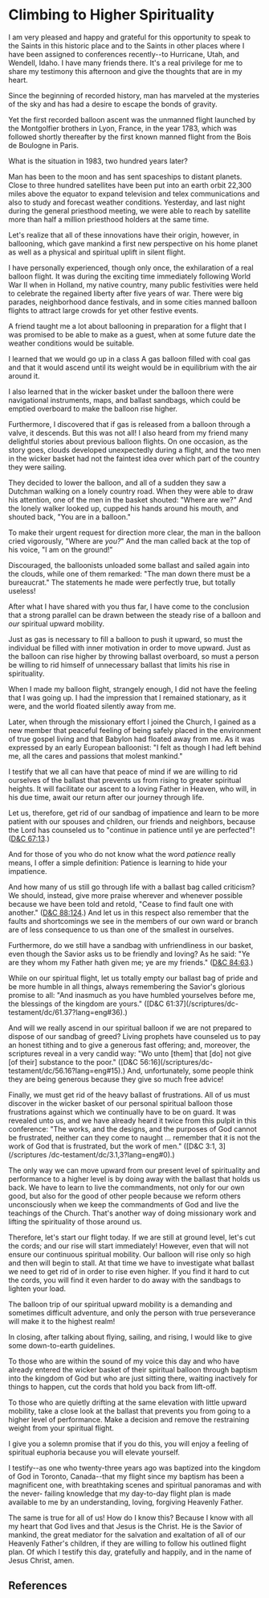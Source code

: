 # Climbing to Higher Spirituality

I am very pleased and happy and grateful for this opportunity to speak to the
Saints in this historic place and to the Saints in other places where I have
been assigned to conferences recently--to Hurricane, Utah, and Wendell, Idaho.
I have many friends there. It's a real privilege for me to share my testimony
this afternoon and give the thoughts that are in my heart.

Since the beginning of recorded history, man has marveled at the mysteries of
the sky and has had a desire to escape the bonds of gravity.

Yet the first recorded balloon ascent was the unmanned flight launched by the
Montgolfier brothers in Lyon, France, in the year 1783, which was followed
shortly thereafter by the first known manned flight from the Bois de Boulogne
in Paris.

What is the situation in 1983, two hundred years later?

Man has been to the moon and has sent spaceships to distant planets. Close to
three hundred satellites have been put into an earth orbit 22,300 miles above
the equator to expand television and telex communications and also to study
and forecast weather conditions. Yesterday, and last night during the general
priesthood meeting, we were able to reach by satellite more than half a
million priesthood holders at the same time.

Let's realize that all of these innovations have their origin, however, in
ballooning, which gave mankind a first new perspective on his home planet as
well as a physical and spiritual uplift in silent flight.

I have personally experienced, though only once, the exhilaration of a real
balloon flight. It was during the exciting time immediately following World
War II when in Holland, my native country, many public festivities were held
to celebrate the regained liberty after five years of war. There were big
parades, neighborhood dance festivals, and in some cities manned balloon
flights to attract large crowds for yet other festive events.

A friend taught me a lot about ballooning in preparation for a flight that I
was promised to be able to make as a guest, when at some future date the
weather conditions would be suitable.

I learned that we would go up in a class A gas balloon filled with coal gas
and that it would ascend until its weight would be in equilibrium with the air
around it.

I also learned that in the wicker basket under the balloon there were
navigational instruments, maps, and ballast sandbags, which could be emptied
overboard to make the balloon rise higher.

Furthermore, I discovered that if gas is released from a balloon through a
valve, it descends. But this was not all! I also heard from my friend many
delightful stories about previous balloon flights. On one occasion, as the
story goes, clouds developed unexpectedly during a flight, and the two men in
the wicker basket had not the faintest idea over which part of the country
they were sailing.

They decided to lower the balloon, and all of a sudden they saw a Dutchman
walking on a lonely country road. When they were able to draw his attention,
one of the men in the basket shouted: "Where are we?" And the lonely walker
looked up, cupped his hands around his mouth, and shouted back, "You are in a
balloon."

To make their urgent request for direction more clear, the man in the balloon
cried vigorously, "Where are _you?_" And the man called back at the top of his
voice, "I am on the ground!"

Discouraged, the balloonists unloaded some ballast and sailed again into the
clouds, while one of them remarked: "The man down there must be a bureaucrat."
The statements he made were perfectly true, but totally useless!

After what I have shared with you thus far, I have come to the conclusion that
a strong parallel can be drawn between the steady rise of a balloon and _our_
spiritual upward mobility.

Just as gas is necessary to fill a balloon to push it upward, so must the
individual be filled with inner motivation in order to move upward. Just as
the balloon can rise higher by throwing ballast overboard, so must a person be
willing to rid himself of unnecessary ballast that limits his rise in
spirituality.

When I made my balloon flight, strangely enough, I did not have the feeling
that I was going up. I had the impression that I remained stationary, as it
were, and the world floated silently away from me.

Later, when through the missionary effort I joined the Church, I gained as a
new member that peaceful feeling of being safely placed in the environment of
true gospel living and that Babylon had floated away from me. As it was
expressed by an early European balloonist: "I felt as though I had left behind
me, all the cares and passions that molest mankind."

I testify that we all can have that peace of mind if we are willing to rid
ourselves of the ballast that prevents us from rising to greater spiritual
heights. It will facilitate our ascent to a loving Father in Heaven, who will,
in his due time, await our return after our journey through life.

Let us, therefore, get rid of our sandbag of impatience and learn to be more
patient with our spouses and children, our friends and neighbors, because the
Lord has counseled us to "continue in patience until ye are perfected"!
([D&amp;C 67:13](/scriptures/dc-testament/dc/67.13?lang=eng#12).)

And for those of you who do not know what the word _patience_ really means, I
offer a simple definition: Patience is learning to hide your impatience.

And how many of us still go through life with a ballast bag called criticism?
We should, instead, give more praise wherever and whenever possible because we
have been told and retold, "Cease to find fault one with another." ([D&amp;C
88:124](/scriptures/dc-testament/dc/88.124?lang=eng#123).) And let us in this
respect also remember that the faults and shortcomings we see in the members
of our own ward or branch are of less consequence to us than one of the
smallest in ourselves.

Furthermore, do we still have a sandbag with unfriendliness in our basket,
even though the Savior asks us to be friendly and loving? As he said: "Ye are
they whom my Father hath given me; ye are my friends." ([D&amp;C
84:63](/scriptures/dc-testament/dc/84.63?lang=eng#62).)

While on our spiritual flight, let us totally empty our ballast bag of pride
and be more humble in all things, always remembering the Savior's glorious
promise to all: "And inasmuch as you have humbled yourselves before me, the
blessings of the kingdom are yours." ([D&amp;C 61:37](/scriptures/dc-
testament/dc/61.37?lang=eng#36).)

And will we really ascend in our spiritual balloon if we are not prepared to
dispose of our sandbag of greed? Living prophets have counseled us to pay an
honest tithing and to give a generous fast offering; and, moreover, the
scriptures reveal in a very candid way: "Wo unto [them] that [do] not give [of
their] substance to the poor." ([D&amp;C 56:16](/scriptures/dc-
testament/dc/56.16?lang=eng#15).) And, unfortunately, some people think they
are being generous because they give so much free advice!

Finally, we must get rid of the heavy ballast of frustrations. All of us must
discover in the wicker basket of our personal spiritual balloon those
frustrations against which we continually have to be on guard. It was revealed
unto us, and we have already heard it twice from this pulpit in this
conference: "The works, and the designs, and the purposes of God cannot be
frustrated, neither can they come to naught ... remember that it is not the work
of God that is frustrated, but the work of men." ([D&amp;C 3:1, 3](/scriptures
/dc-testament/dc/3.1,3?lang=eng#0).)

The only way we can move upward from our present level of spirituality and
performance to a higher level is by doing away with the ballast that holds us
back. We have to learn to live the commandments, not only for our own good,
but also for the good of other people because we reform others unconsciously
when we keep the commandments of God and live the teachings of the Church.
That's another way of doing missionary work and lifting the spirituality of
those around us.

Therefore, let's start our flight today. If we are still at ground level,
let's cut the cords; and our rise will start immediately! However, even that
will not ensure our continuous spiritual mobility. Our balloon will rise only
so high and then will begin to stall. At that time we have to investigate what
ballast we need to get rid of in order to rise even higher. If you find it
hard to cut the cords, you will find it even harder to do away with the
sandbags to lighten your load.

The balloon trip of our spiritual upward mobility is a demanding and sometimes
difficult adventure, and only the person with true perseverance will make it
to the highest realm!

In closing, after talking about flying, sailing, and rising, I would like to
give some down-to-earth guidelines.

To those who are within the sound of my voice this day and who have already
entered the wicker basket of their spiritual balloon through baptism into the
kingdom of God but who are just sitting there, waiting inactively for things
to happen, cut the cords that hold you back from lift-off.

To those who are quietly drifting at the same elevation with little upward
mobility, take a close look at the ballast that prevents you from going to a
higher level of performance. Make a decision and remove the restraining weight
from your spiritual flight.

I give you a solemn promise that if you do this, you will enjoy a feeling of
spiritual euphoria because you will elevate yourself.

I testify--as one who twenty-three years ago was baptized into the kingdom of
God in Toronto, Canada--that my flight since my baptism has been a magnificent
one, with breathtaking scenes and spiritual panoramas and with the never-
failing knowledge that my day-to-day flight plan is made available to me by an
understanding, loving, forgiving Heavenly Father.

The same is true for all of us! How do I know this? Because I know with all my
heart that God lives and that Jesus is the Christ. He is the Savior of
mankind, the great mediator for the salvation and exaltation of all of our
Heavenly Father's children, if they are willing to follow his outlined flight
plan. Of which I testify this day, gratefully and happily, and in the name of
Jesus Christ, amen.

## References

